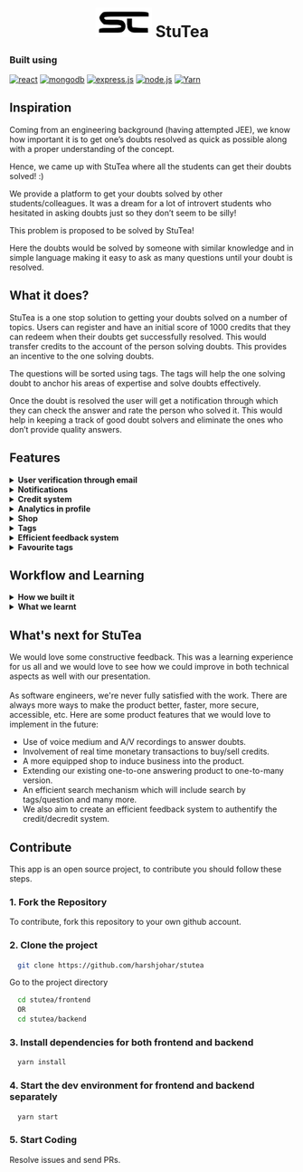 <h1 align="center">
    <img src="./frontend/public/readme_logo.png" style="background-color:white" width="100px">
    <b> StuTea</b>
</h1>

<h3>Built using</h3>

[![react](https://img.shields.io/badge/react-%2320232a.svg?style=for-the-badge&logo=react&logoColor=%2361DAFB)](https://reactjs.org/)
[![mongodb](https://img.shields.io/badge/MongoDB-%234ea94b.svg?style=for-the-badge&logo=mongodb&logoColor=white)](https://www.mongodb.com/)
[![express.js](https://img.shields.io/badge/express.js-%23404d59.svg?style=for-the-badge&logo=express&logoColor=%2361DAFB)](https://expressjs.com/)
[![node.js](https://img.shields.io/badge/node.js-6DA55F?style=for-the-badge&logo=node.js&logoColor=white)](https://nodejs.org/en/)
[![Yarn](https://img.shields.io/badge/yarn-%232C8EBB.svg?style=for-the-badge&logo=yarn&logoColor=white)](https://yarnpkg.com/)

## Inspiration

Coming from an engineering background (having attempted JEE), we know how important it is to get one’s doubts resolved as quick as possible along with a proper understanding of the concept.

Hence, we came up with StuTea where all the students can get their doubts solved! :)

We provide a platform to get your doubts solved by other students/colleagues. It was a dream for a lot of introvert students who hesitated in asking doubts just so they don’t seem to be silly!

This problem is proposed to be solved by StuTea!

Here the doubts would be solved by someone with similar knowledge and in simple language making it easy to ask as many questions until your doubt is resolved.

## What it does?

StuTea is a one stop solution to getting your doubts solved on a number of topics. Users can register and have an initial score of 1000 credits that they can redeem when their doubts get successfully resolved. This would transfer credits to the account of the person solving doubts. This provides an
incentive to the one solving doubts.

The questions will be sorted using tags. The tags will help the one solving doubt to anchor his areas of expertise and solve doubts effectively.

Once the doubt is resolved the user will get a notification through which they can check the answer and rate the person who solved it. This would help in keeping a track of good doubt solvers and eliminate the ones who don’t provide quality answers.

## Features

<details>
    <summary> 
        <b>User verification through email</b> 
    </summary>
    We make sure that genuine accounts are being registered here at StuTea. Hence for every registration we send a verification e-mail through sendgrid thereby creating a new account.
</details>

<details>
    <summary> 
        <b>Notifications</b> 
    </summary>
    Once the user’s question has been answered, he will get a notification on his profile which would lead him to his question.
</details>

<details>
    <summary> 
        <b>Credit system</b> 
    </summary>
    This is the most crucial aspect of StuTea. Users can find their credit score on the dashboard. Credits are what would act as virtual money. For every question posted there is a deduction of 50 credits. If the user’s doubt is successfully answered, he would in return give credits according to the quality of answer. If he rates the answer with a 3 or 3+ rating, 50 credits would be deducted from his account and 100 credits would be added to the person answering’s account. <br>
    For ratings less than 3, 50 credits will be deducted from the one asking and 50 would be added to the person answering’s account. The users who would be solving more doubts and having more credits could redeem them at our shop, where we provide a variety of StuTea merchandise!
</details>

<details>
    <summary> 
        <b>Analytics in profile</b> 
    </summary>
    Users can view their previously asked questions, number of questions successfully answered and average feedback of answered questions on their profile.
</details>

<details>
    <summary> 
        <b>Shop</b> 
    </summary>
    At StuTea, users solving doubts with great efficiency will be rewarded with credits that they can redeem at the shop with a number of StuTea merchandise.
</details>

<details>
    <summary> 
        <b>Tags</b> 
    </summary>
    Each question will be allotted tags which would help in sorting of doubts. This would help the person solving doubts to find questions of his expertise.
</details>

<details>
    <summary> 
        <b>Efficient feedback system</b> 
    </summary>
    In order to keep a track of the quality of answers to the doubts we provide an efficient feedback by the users asking doubts. Rest is in the future scope of the project.
</details>

<details>
    <summary> 
        <b>Favourite tags</b> 
    </summary>
    Users can choose their favourite tags using which the user can find various questions on their favourite topics.
</details>

## Workflow and Learning

<details>
    <summary> 
        <b>How we built it</b> 
    </summary>
    We started out by dividing work amongst the team members according to the existing resources and knowledge we had. We built our frontend using React framework. Major libraries used are react router-dom, react bootstrap, react-paginate. <br>
    The web app is deployed using firebase service. <br><br>
    We have a separate repository for the backend of our web app. We made different schemas for
    catering data in our database i.e., MongoDB.
    We used node.js and express for creating the rest of our backend.
    The email authentication is done using nodemailer package and sendgrid.
    Backend as a service is running on heroku.
    Some dependencies used in backend are bcrypt, cors, crypto, express-validator, nodemailer, jsonwebtoken.
</details>

<details>
    <summary> 
        <b>What we learnt</b> 
    </summary>
    Throughout the development of this project, we learned so much. Going into it, we had a basic idea what we were doing. Along the way, we learnt in and about our tech stacks which were MongoDB, Express, React, Node.Js . Most of all, we learned that through perseverance and determination, you can make progress towards helping to solve problems in the world, even if you don't initially think you have the resources or knowledge.
</details>

## What's next for StuTea

We would love some constructive feedback. This was a learning experience for us all and we would love to see how we could improve in both technical aspects as well with our presentation. <br><br>
As software engineers, we're never fully satisfied with the work. There are always more ways to make the product better, faster, more secure, accessible, etc. Here are some product features that we would love to implement in the future: <br>
- Use of voice medium and A/V recordings to answer doubts.
- Involvement of real time monetary transactions to buy/sell credits.
- A more equipped shop to induce business into the product.
- Extending our existing one-to-one answering product to one-to-many version.
- An efficient search mechanism which will include search by tags/question and many more.
- We also aim to create an efficient feedback system to authentify the credit/decredit system.

## Contribute

This app is an open source project, to contribute you should follow these steps.

### 1. Fork the Repository

To contribute, fork this repository to your own github account.

### 2. Clone the project

```bash
  git clone https://github.com/harshjohar/stutea
```

Go to the project directory

```bash
  cd stutea/frontend
  OR
  cd stutea/backend
```

### 3. Install dependencies for both frontend and backend

```bash
  yarn install
```

### 4. Start the dev environment for frontend and backend separately

```bash
  yarn start
```

### 5. Start Coding
Resolve issues and send PRs.